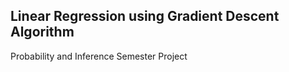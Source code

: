 <h2>Linear Regression using Gradient Descent Algorithm</h2>

Probability and Inference Semester Project
